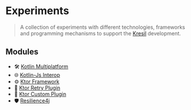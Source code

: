 # Experiments

> A collection of experiments with different technologies, frameworks and programming mechanisms to support the [Kresil](https://github.com/kresil/kresil) development.

## Modules

- 🛠️ [Kotlin Multiplatform](kmp/README.md)
- 🌐 [Kotlin-Js Interop](kotlin-js-interop/README.md)
- ⚙️ [Ktor Framework](ktor/README.md)
- 🔄 [Ktor Retry Plugin](ktor-retry-plugin/README.md)
- 🧩 [Ktor Custom Plugin](ktor-custom-plugin/README.md)
- 🛡️ [Resilience4j](resilience4j/README.md) 
